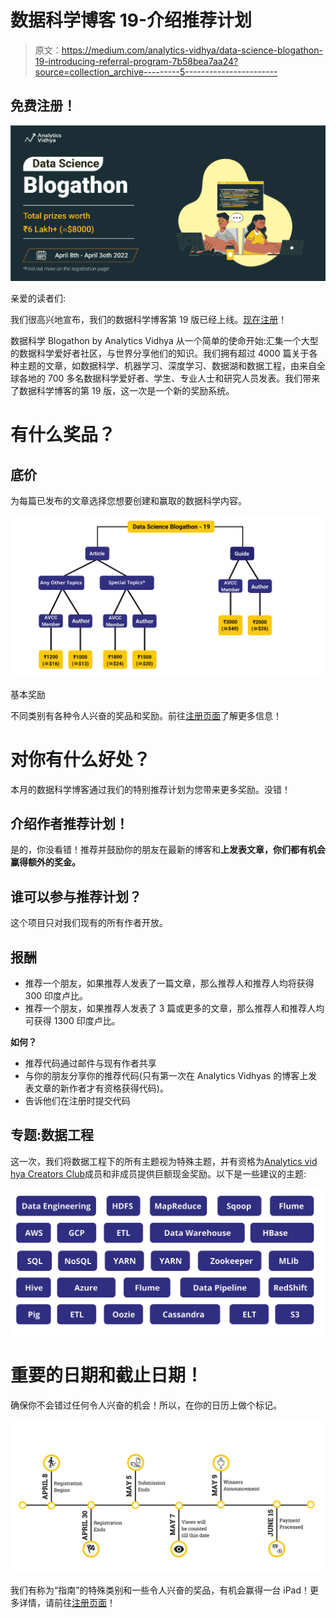 # 数据科学博客 19-介绍推荐计划

> 原文：<https://medium.com/analytics-vidhya/data-science-blogathon-19-introducing-referral-program-7b58bea7aa24?source=collection_archive---------5----------------------->

## 免费注册！

![](img/5e5f900a361ff1fdc8255b86100cd075.png)

亲爱的读者们:

我们很高兴地宣布，我们的数据科学博客第 19 版已经上线。[现在注册](https://datahack.analyticsvidhya.com/contest/data-science-blogathon-19/?utm_source=medium&utm_medium=newsletter_article&utm_campaign=blogathon)！

数据科学 Blogathon by Analytics Vidhya 从一个简单的使命开始:汇集一个大型的数据科学爱好者社区，与世界分享他们的知识。我们拥有超过 4000 篇关于各种主题的文章，如数据科学、机器学习、深度学习、数据湖和数据工程，由来自全球各地的 700 多名数据科学爱好者、学生、专业人士和研究人员发表。我们带来了数据科学博客的第 19 版，这一次是一个新的奖励系统。

# 有什么奖品？

## 底价

为每篇已发布的文章选择您想要创建和赢取的数据科学内容。

![](img/6cdfc52989914a0c069595fa8e5e89d7.png)

基本奖励

不同类别有各种令人兴奋的奖品和奖励。前往[注册页面](https://datahack.analyticsvidhya.com/contest/data-science-blogathon-19/?utm_source=medium&utm_medium=newsletter_article&utm_campaign=blogathon)了解更多信息！

# 对你有什么好处？

本月的数据科学博客通过我们的特别推荐计划为您带来更多奖励。没错！

## 介绍作者推荐计划！

是的，你没看错！推荐并鼓励你的朋友在最新的博客和**上发表文章，你们都有机会赢得额外的奖金。**

## 谁可以参与推荐计划？

这个项目只对我们现有的所有作者开放。

## 报酬

*   推荐一个朋友，如果推荐人发表了一篇文章，那么推荐人和推荐人均将获得 300 印度卢比。
*   推荐一个朋友，如果推荐人发表了 3 篇或更多的文章，那么推荐人和推荐人均可获得 1300 印度卢比。

**如何？**

*   推荐代码通过邮件与现有作者共享
*   与你的朋友分享你的推荐代码(只有第一次在 Analytics Vidhyas 的博客上发表文章的新作者才有资格获得代码)。
*   告诉他们在注册时提交代码

## 专题:数据工程

这一次，我们将数据工程下的所有主题视为特殊主题，并有资格为[Analytics vid hya Creators Club](https://www.analyticsvidhya.com/creators-club/)成员和非成员提供巨额现金奖励。以下是一些建议的主题:

![](img/63fc048ef2285da9be47c0c016426a98.png)

# 重要的日期和截止日期！

确保你不会错过任何令人兴奋的机会！所以，在你的日历上做个标记。

![](img/c69a29e000d0ff47571e9df174d1cb36.png)

我们有称为“指南”的特殊类别和一些令人兴奋的奖品，有机会赢得一台 iPad！更多详情，请前往[注册页面](https://datahack.analyticsvidhya.com/contest/data-science-blogathon-19/?utm_source=medium&utm_medium=newsletter_article&utm_campaign=blogathon)！